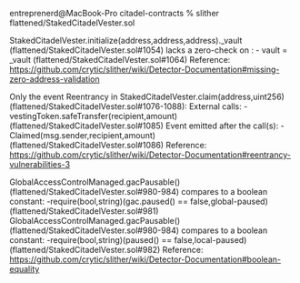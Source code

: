 entreprenerd@MacBook-Pro citadel-contracts % slither flattened/StakedCitadelVester.sol 



StakedCitadelVester.initialize(address,address,address)._vault (flattened/StakedCitadelVester.sol#1054) lacks a zero-check on :
		- vault = _vault (flattened/StakedCitadelVester.sol#1064)
Reference: https://github.com/crytic/slither/wiki/Detector-Documentation#missing-zero-address-validation

Only the event
Reentrancy in StakedCitadelVester.claim(address,uint256) (flattened/StakedCitadelVester.sol#1076-1088):
	External calls:
	- vestingToken.safeTransfer(recipient,amount) (flattened/StakedCitadelVester.sol#1085)
	Event emitted after the call(s):
	- Claimed(msg.sender,recipient,amount) (flattened/StakedCitadelVester.sol#1086)
Reference: https://github.com/crytic/slither/wiki/Detector-Documentation#reentrancy-vulnerabilities-3




GlobalAccessControlManaged.gacPausable() (flattened/StakedCitadelVester.sol#980-984) compares to a boolean constant:
	-require(bool,string)(gac.paused() == false,global-paused) (flattened/StakedCitadelVester.sol#981)
GlobalAccessControlManaged.gacPausable() (flattened/StakedCitadelVester.sol#980-984) compares to a boolean constant:
	-require(bool,string)(paused() == false,local-paused) (flattened/StakedCitadelVester.sol#982)
Reference: https://github.com/crytic/slither/wiki/Detector-Documentation#boolean-equality
